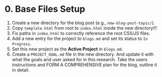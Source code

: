# 0. Base Files Setup

1.  Create a new directory for the blog post (e.g., `new-blog-post-topic/`).
2.  Copy `template.html` from root to `index.html` inside the new directory!!!
3.  Fix paths in `index.html` to correctly reference the root CSS/JS files.
4.  Add a new entry for the project to `blogs.md` and set its status to `In Progress`.
5.  Set this new project as the **Active Project** in `blogs.md`. 
6.  Create a `PROJECT_GOAL.md` file in the new directory. And update it with what the goals and user asked for in this research. Take the users instructions and FORM A COMPREHENSIVE plan for the blog, outline it in detail.
